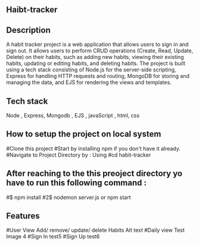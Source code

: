 ## Haibt-tracker

## Description
A habit tracker project is a web application that allows users to sign in and sign out. It allows users to perform CRUD operations (Create, Read, Update, Delete) on their habits, such as adding new habits, viewing their existing habits, updating or editing habits, and deleting habits. The project is built using a tech stack consisting of Node.js for the server-side scripting, Express for handling HTTP requests and routing, MongoDB for storing and managing the data, and EJS for rendering the views and templates.

## Tech stack
Node , Express, Mongodb , EJS , javaScript , html, css

## How to setup the project on local system
#Clone this project
#Start by installing npm if you don't have it already.
#Navigate to Project Directory by : Using
#cd habit-tracker

## After reaching to the this preoject directory yo have to run this following command :

#$ npm install
#2$ nodemon server.js or npm start


## Features
#User View Add/ remove/ update/ delete Habits Alt text
#Daily view Test Image 4
#Sign In test5
#Sign Up test6
